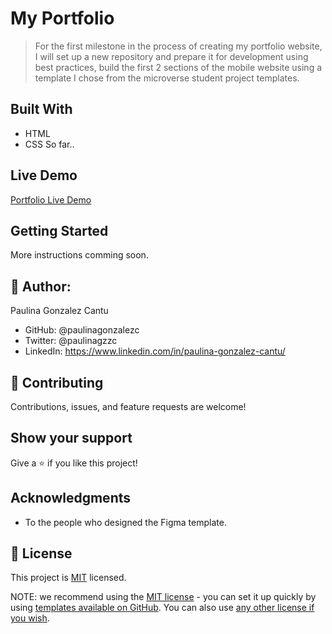 # My Portfolio

> For the first milestone in the process of creating my portfolio website, I will set up a new repository and prepare it for development using best practices, build the first 2 sections of the mobile website using a template I chose from the microverse student project templates.

## Built With

- HTML
- CSS
  So far..

## Live Demo

[Portfolio Live Demo](https://paulinagonzalezc.github.io/portfolio/)

## Getting Started

More instructions comming soon.

## 👤 Author:

Paulina Gonzalez Cantu

- GitHub: @paulinagonzalezc
- Twitter: @paulinagzzc
- LinkedIn: https://www.linkedin.com/in/paulina-gonzalez-cantu/

## 🤝 Contributing

Contributions, issues, and feature requests are welcome!

## Show your support

Give a ⭐️ if you like this project!

## Acknowledgments

- To the people who designed the Figma template.

## 📝 License

This project is [MIT](https://github.com/microverseinc/readme-template/blob/master/LICENSE) licensed.

NOTE: we recommend using the [MIT license](https://choosealicense.com/licenses/mit/) - you can set it up quickly by using [templates available on GitHub](https://docs.github.com/en/communities/setting-up-your-project-for-healthy-contributions/adding-a-license-to-a-repository). You can also use [any other license if you wish](https://choosealicense.com/licenses/).
